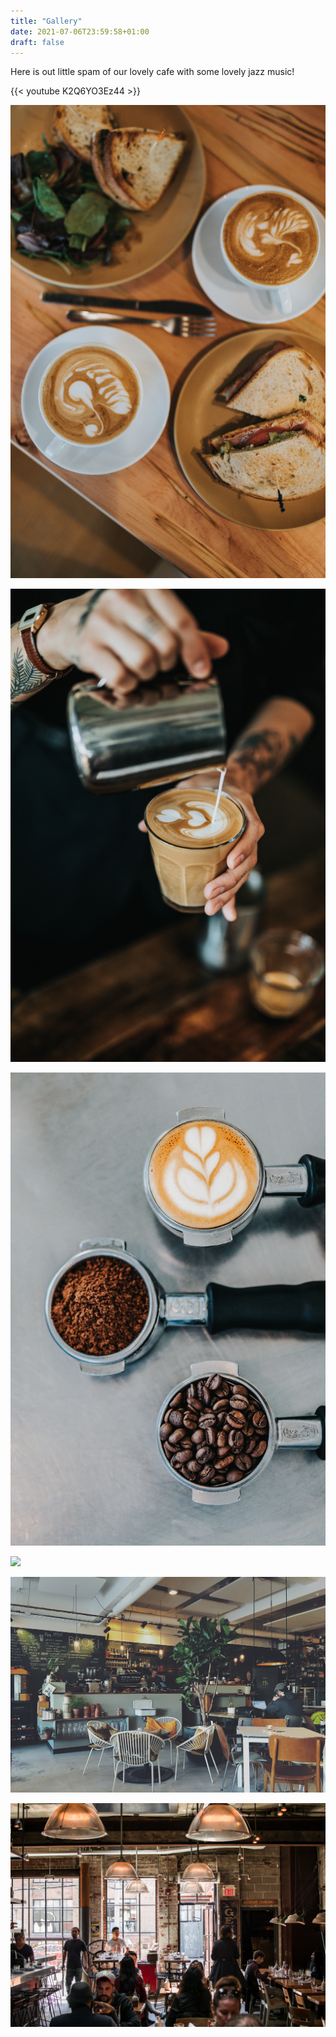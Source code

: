 ```yaml
---
title: "Gallery"
date: 2021-07-06T23:59:58+01:00
draft: false
---
```


Here is out little spam of our lovely cafe with some lovely jazz music!

{{< youtube K2Q6YO3Ez44 >}}

![](nathan-dumlao-2VSTCRx8ccY-unsplash.jpg)

![](nathan-dumlao-2z3MOB3kfJU-unsplash.jpg)

![](nathan-dumlao-Y3AqmbmtLQI-unsplash.jpg)

![](nathan-dumlao-zUNs99PGDg0-unsplash.jpg)

![](daan-evers-tKN1WXrzQ3s-unsplash.jpg)

![](nick-hillier-xBXF9pr6LQo-unsplash.jpg)





